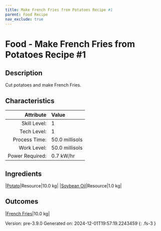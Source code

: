 ```yaml
---
title: Make French Fries from Potatoes Recipe #1
parent: Food Recipe
nav_exclude: true
---
```

# Food - Make French Fries from Potatoes Recipe #1

## Description
Cut potatoes and make French Fries.

## Characteristics

| Attribute      | Value |
|--------:|:------|
|Skill Level:|1|
|Tech Level:|1|
|Process Time:|50.0 millisols|
|Work Level:|50.0 millisols|
|Power Required:|0.7 kW/hr|

## Ingredients

|[Potato](../resource/potato.html)|Resource|10.0 kg|
|[Soybean Oil](../resource/soybean-oil.html)|Resource|1.0 kg|

## Outcomes

|[French Fries](../resource/french-fries.html)|10.0 kg|


Version: pre-3.9.0 Generated on: 2024-12-01T19:57:19.2243459
{: .fs-3 }

